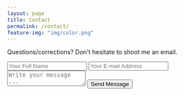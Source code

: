 ```yaml
---
layout: page
title: Contact
permalink: /contact/
feature-img: "img/color.png"
---
```


Questions/corrections? Don't hesitate to shoot me an email. 

<form action="https://getsimpleform.com/messages?form_api_token=77f9e41c93fe73b5ba393b07f323139a" method="post">
  <!-- the redirect_to is optional, the form will redirect to the referrer on submission -->
  <input type='hidden' name='redirect_to' value='https://froZenBadger.github.io/thank-you/' />
  <input type='text' name='name' placeholder='Your Full Name' />
  <input type='email' name='email' placeholder='Your E-mail Address' />
  <textarea name='message' placeholder='Write your message ...'></textarea>
  <input type='submit' value='Send Message' />
</form>